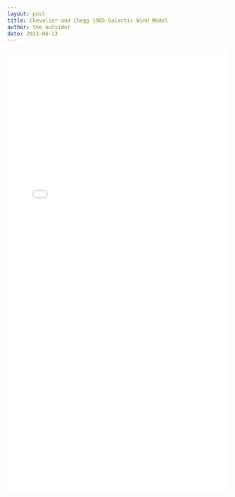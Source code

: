```yaml
---
layout: post
title: Chevalier and Chegg 1985 Galactic Wind Model
author: the_outsider
date: 2023-06-23
---
```

<div style="display: flex; justify-content: center;">
	<iframe src="/assets/post_pdf/CC85_Galactic_Wind_Model.pdf" style="width:100%; height:1000px;" frameborder="0" allowfullscreen>
	</iframe>
</div>